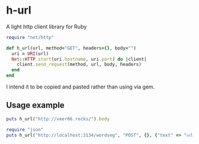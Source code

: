# h-url #

A light http client library for Ruby

````ruby
require "net/http"

def h_url(url, method="GET", headers={}, body="")
  uri = URI(url)
  Net::HTTP.start(uri.hostname, uri.port) do |client|
    client.send_request(method, url, body, headers)
  end
end
````

I intend it to be copied and pasted rather than using via gem.

## Usage example ##

````ruby
puts h_url("http://veer66.rocks/").body
````

````ruby
require "json"
puts h_url("http://localhost:3134/wordseg", "POST", {}, {"text" => "กาไก่ปลาปู"}.to_json).body
````
